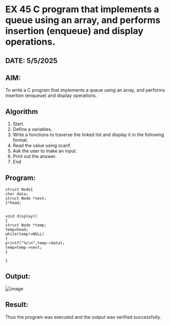 # EX 45 C program that implements a queue using an array, and performs insertion (enqueue) and display operations.
## DATE: 5/5/2025
## AIM:
To write a C program that implements a queue using an array, and performs insertion (enqueue) and display operations. 

## Algorithm
1. Start. 
2. Define a variables. 
3. Write a functions to traverse the linked list and display it in the following format. 
4. Read the value using scanf. 
5. Ask the user to make an input. 
6. Print out the answer. 
7. End

## Program:
```
struct Node{ 
char data; 
struct Node *next; 
}*head; 
 
 
void display() 
{ 
struct Node *temp; 
temp=head; 
while(temp!=NULL) 
{ 
printf("%c\n",temp->data); 
temp=temp->next; 
} 
 
} 
```

## Output:
![image](https://github.com/user-attachments/assets/fcb3b6e5-e980-44f4-a1fd-b276d6b1478f)

## Result:
Thus the program was executed and the output was verified successfully.
